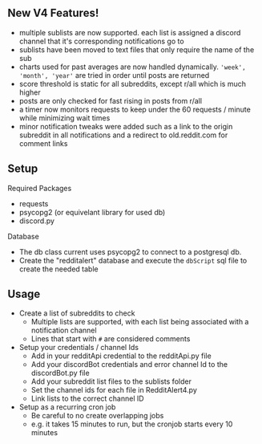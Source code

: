 New V4 Features!
-
 - multiple sublists are now supported. each list is assigned a discord channel that it's corresponding notifications go to
 - sublists have been moved to text files that only require the name of the sub
 - charts used for past averages are now handled dynamically. `'week', 'month', 'year'` are tried in order until posts are returned
 - score threshold is static for all subreddits, except r/all which is much higher
 - posts are only checked for fast rising in posts from r/all
 - a timer now monitors requests to keep under the 60 requests / minute while minimizing wait times
 - minor notification tweaks were added such as a link to the origin subreddit in all notifications and a redirect to old.reddit.com for comment links

Setup
-
Required Packages
 - requests
 - psycopg2 (or equivelant library for used db)
 - discord.py

Database
 - The db class current uses psycopg2 to connect to a postgresql db.
 - Create the "redditalert" database and execute the `dbScript` sql file to create the needed table

Usage
 -
 - Create a list of subreddits to check
    - Multiple lists are supported, with each list being associated with a notification channel
    - Lines that start with `#` are considered comments
 - Setup your credentials / channel Ids
   - Add in your redditApi credential to the redditApi.py file
   - Add your discordBot credentials and error channel Id to the discordBot.py file
   - Add your subreddit list files to the sublists folder
   - Set the channel ids for each file in RedditAlert4.py
   - Link lists to the correct channel ID
 - Setup as a recurring cron job
   - Be careful to no create overlapping jobs
   - e.g. it takes 15 minutes to run, but the cronjob starts every 10 minutes
